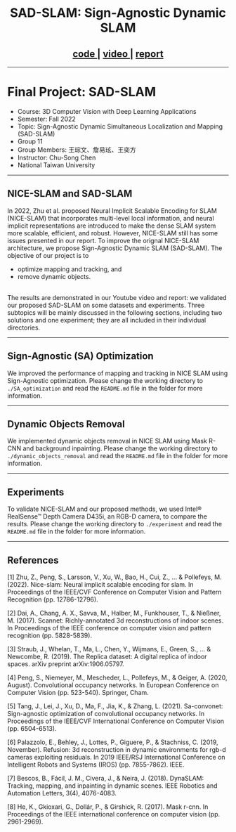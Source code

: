 <p align="center">
<h1 align="center">
SAD-SLAM: Sign-Agnostic Dynamic SLAM
</h1>

<h2 align="center">
<a href="https://github.com/MartyJan/SAD-SLAM"><strong> code </strong></a>
|
<a href="https://youtu.be/dVUWtoyijMk"><strong> video </strong></a>
|
<a href="https://github.com/MartyJan/SAD-SLAM/blob/main/report.pdf"><strong> report </strong></a>
</h2>

</p>

---

# Final Project: SAD-SLAM
* Course: 3D Computer Vision with Deep Learning Applications 
* Semester: Fall 2022
* Topic: Sign-Agnostic Dynamic Simultaneous Localization and Mapping (SAD-SLAM)
* Group 11
* Group Members: 王琮文、詹易玹、王奕方
* Instructor: Chu-Song Chen
* National Taiwan University

---

## NICE-SLAM and SAD-SLAM
In 2022, Zhu et al. proposed Neural Implicit Scalable Encoding for SLAM (NICE-SLAM) 
that incorporates multi-level local information, 
and neural implicit representations are introduced to
make the dense SLAM system more scalable, efficient, and robust. 
However, NICE-SLAM still has some issues presented in our report. 
To improve the orignal NICE-SLAM architecture, 
we propose Sign-Agnostic Dynamic SLAM (SAD-SLAM). 
The objective of our project is to 
* optimize mapping and tracking, and
* remove dynamic objects. 
<br />
The results are demonstrated in our Youtube video and report: 
we validated our proposed SAD-SLAM on some datasets and experiments.
Three subtopics will be mainly discussed in the following sections, 
including two solutions and one experiment; 
they are all included in their individual directories. 

---

## Sign-Agnostic (SA) Optimization
We improved the performance of mapping and tracking in NICE SLAM using Sign-Agnostic optimization.
Please change the working directory to `./SA_optimization` and read the `README.md` file in the folder for more information.

---

## Dynamic Objects Removal
We implemented dynamic objects removal in NICE SLAM using Mask R-CNN and background inpainting.
Please change the working directory to `./dynamic_objects_removal` and read the `README.md` file in the folder for more information.

---

## Experiments
To validate NICE-SLAM and our proposed methods, we used Intel® RealSense™ Depth Camera D435i, an RGB-D camera, to compare the results. 
Please change the working directory to `./experiment` and read the `README.md` file in the folder for more information.

---

## References
[1] Zhu, Z., Peng, S., Larsson, V., Xu, W., Bao, H., Cui, Z., ... & Pollefeys, M. (2022). Nice-slam: Neural implicit scalable encoding for slam. In Proceedings of the IEEE/CVF Conference on Computer Vision and Pattern Recognition (pp. 12786-12796). <br />

[2] Dai, A., Chang, A. X., Savva, M., Halber, M., Funkhouser, T., & Nießner, M. (2017). Scannet: Richly-annotated 3d reconstructions of indoor scenes. In Proceedings of the IEEE conference on computer vision and pattern recognition (pp. 5828-5839). <br />

[3] Straub, J., Whelan, T., Ma, L., Chen, Y., Wijmans, E., Green, S., ... & Newcombe, R. (2019). The Replica dataset: A digital replica of indoor spaces. arXiv preprint arXiv:1906.05797. <br />

[4] Peng, S., Niemeyer, M., Mescheder, L., Pollefeys, M., & Geiger, A. (2020, August). Convolutional occupancy networks. In European Conference on Computer Vision (pp. 523-540). Springer, Cham. <br />

[5] Tang, J., Lei, J., Xu, D., Ma, F., Jia, K., & Zhang, L. (2021). Sa-convonet: Sign-agnostic optimization of convolutional occupancy networks. In Proceedings of the IEEE/CVF International Conference on Computer Vision (pp. 6504-6513). <br />

[6] Palazzolo, E., Behley, J., Lottes, P., Giguere, P., & Stachniss, C. (2019, November). Refusion: 3d reconstruction in dynamic environments for rgb-d cameras exploiting residuals. In 2019 IEEE/RSJ International Conference on Intelligent Robots and Systems (IROS) (pp. 7855-7862). IEEE. <br />

[7] Bescos, B., Fácil, J. M., Civera, J., & Neira, J. (2018). DynaSLAM: Tracking, mapping, and inpainting in dynamic scenes. IEEE Robotics and Automation Letters, 3(4), 4076-4083. <br />

[8] He, K., Gkioxari, G., Dollár, P., & Girshick, R. (2017). Mask r-cnn. In Proceedings of the IEEE international conference on computer vision (pp. 2961-2969). <br />


